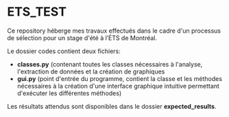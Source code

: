 # ETS_TEST

Ce repository héberge mes travaux effectués dans le cadre d'un processus de sélection pour un stage d'été à l’ÉTS de Montréal.

Le dossier codes contient deux fichiers:
- **classes.py** (contenant toutes les classes nécessaires à l'analyse, l'extraction de données et la création de graphiques
- **gui.py** (point d'entrée du programme, contient la classe et les méthodes nécessaires à la création d'une interface graphique intuitive permettant d'exécuter les différentes méthodes)

Les résultats attendus sont disponibles dans le dossier **expected_results**.
